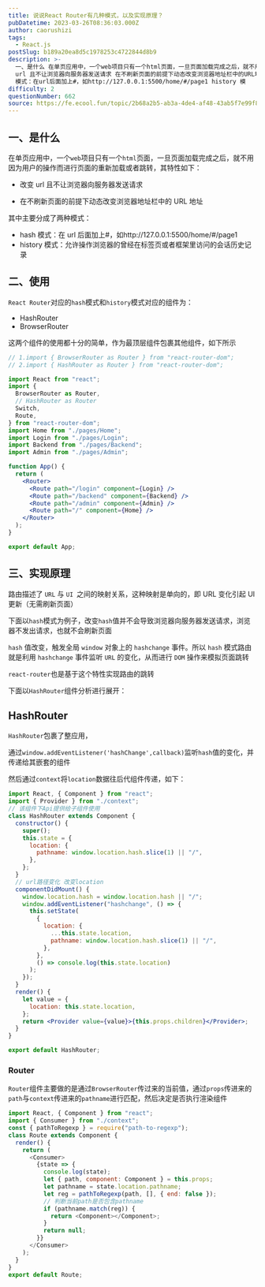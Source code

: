 ```yaml
---
title: 说说React Router有几种模式，以及实现原理？
pubDatetime: 2023-03-26T08:36:03.000Z
author: caorushizi
tags:
  - React.js
postSlug: b189a20ea8d5c1978253c4722844d8b9
description: >-
  一、是什么 在单页应用中，一个web项目只有一个html页面，一旦页面加载完成之后，就不用因为用户的操作而进行页面的重新加载或者跳转，其特性如下： 改变
  url 且不让浏览器向服务器发送请求 在不刷新页面的前提下动态改变浏览器地址栏中的URL地址 其中主要分成了两种模式： hash
  模式：在url后面加上#，如http://127.0.0.1:5500/home/#/page1 history 模
difficulty: 2
questionNumber: 662
source: https://fe.ecool.fun/topic/2b68a2b5-ab3a-4de4-af48-43ab5f7e99f8
---
```


## 一、是什么

在单页应用中，一个`web`项目只有一个`html`页面，一旦页面加载完成之后，就不用因为用户的操作而进行页面的重新加载或者跳转，其特性如下：

- 改变 url 且不让浏览器向服务器发送请求

- 在不刷新页面的前提下动态改变浏览器地址栏中的 URL 地址

其中主要分成了两种模式：

- hash 模式：在 url 后面加上#，如http://127.0.0.1:5500/home/#/page1
- history 模式：允许操作浏览器的曾经在标签页或者框架里访问的会话历史记录

## 二、使用

`React Router`对应的`hash`模式和`history`模式对应的组件为：

- HashRouter
- BrowserRouter

这两个组件的使用都十分的简单，作为最顶层组件包裹其他组件，如下所示

```jsx
// 1.import { BrowserRouter as Router } from "react-router-dom";
// 2.import { HashRouter as Router } from "react-router-dom";

import React from "react";
import {
  BrowserRouter as Router,
  // HashRouter as Router
  Switch,
  Route,
} from "react-router-dom";
import Home from "./pages/Home";
import Login from "./pages/Login";
import Backend from "./pages/Backend";
import Admin from "./pages/Admin";

function App() {
  return (
    <Router>
      <Route path="/login" component={Login} />
      <Route path="/backend" component={Backend} />
      <Route path="/admin" component={Admin} />
      <Route path="/" component={Home} />
    </Router>
  );
}

export default App;
```

## 三、实现原理

路由描述了 `URL` 与 `UI `之间的映射关系，这种映射是单向的，即 URL 变化引起 UI 更新（无需刷新页面）

下面以`hash`模式为例子，改变`hash`值并不会导致浏览器向服务器发送请求，浏览器不发出请求，也就不会刷新页面

`hash` 值改变，触发全局 `window` 对象上的 `hashchange` 事件。所以 `hash` 模式路由就是利用 `hashchange` 事件监听 `URL` 的变化，从而进行 `DOM` 操作来模拟页面跳转

`react-router`也是基于这个特性实现路由的跳转

下面以`HashRouter`组件分析进行展开：

## HashRouter

`HashRouter`包裹了整应用，

通过`window.addEventListener('hashChange',callback)`监听`hash`值的变化，并传递给其嵌套的组件

然后通过`context`将`location`数据往后代组件传递，如下：

```jsx
import React, { Component } from "react";
import { Provider } from "./context";
// 该组件下Api提供给子组件使用
class HashRouter extends Component {
  constructor() {
    super();
    this.state = {
      location: {
        pathname: window.location.hash.slice(1) || "/",
      },
    };
  }
  // url路径变化 改变location
  componentDidMount() {
    window.location.hash = window.location.hash || "/";
    window.addEventListener("hashchange", () => {
      this.setState(
        {
          location: {
            ...this.state.location,
            pathname: window.location.hash.slice(1) || "/",
          },
        },
        () => console.log(this.state.location)
      );
    });
  }
  render() {
    let value = {
      location: this.state.location,
    };
    return <Provider value={value}>{this.props.children}</Provider>;
  }
}

export default HashRouter;
```

### Router

`Router`组件主要做的是通过`BrowserRouter`传过来的当前值，通过`props`传进来的`path`与`context`传进来的`pathname`进行匹配，然后决定是否执行渲染组件

```js
import React, { Component } from "react";
import { Consumer } from "./context";
const { pathToRegexp } = require("path-to-regexp");
class Route extends Component {
  render() {
    return (
      <Consumer>
        {state => {
          console.log(state);
          let { path, component: Component } = this.props;
          let pathname = state.location.pathname;
          let reg = pathToRegexp(path, [], { end: false });
          // 判断当前path是否包含pathname
          if (pathname.match(reg)) {
            return <Component></Component>;
          }
          return null;
        }}
      </Consumer>
    );
  }
}
export default Route;
```
